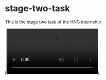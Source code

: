 # stage-two-task
This is the stage two task of the HNG internship


[![Watch the video](https://github.com/whyhay01/stage-two-task/blob/main/screen-20210818-235635.mp4)]
